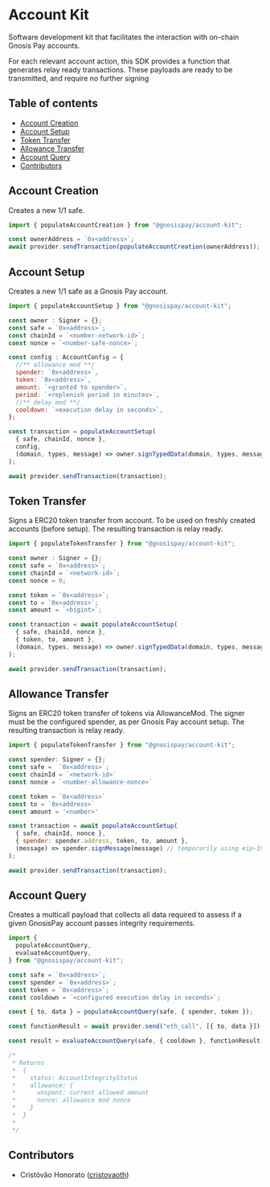 # Account Kit

Software development kit that facilitates the interaction with on-chain Gnosis Pay accounts.

For each relevant account action, this SDK provides a function that generates relay ready transactions. These payloads are ready to be transmitted, and require no further signing

## Table of contents

- [Account Creation](#account-creation)
- [Account Setup](#account-setup)
- [Token Transfer](#token-transfer)
- [Allowance Transfer](#allowance-transfer)
- [Account Query](#account-query)
- [Contributors](#contributors)

## <a name="account-creation">Account Creation</a>

Creates a new 1/1 safe.

```js
import { populateAccountCreation } from "@gnosispay/account-kit";

const ownerAddress = `0x<address>`;
await provider.sendTransaction(populateAccountCreation(ownerAddress));
```

## <a name="account-setup">Account Setup</a>

Creates a new 1/1 safe as a Gnosis Pay account.

```js
import { populateAccountSetup } from "@gnosispay/account-kit";

const owner : Signer = {};
const safe = `0x<address>`;
const chainId = `<number-network-id>`;
const nonce = `<number-safe-nonce>`;

const config : AccountConfig = {
  //** allowance mod **/
  spender: `0x<address>`,
  token: `0x<address>`,
  amount: `<granted to spender>`,
  period: `<replenish period in minutes>`,
  //** delay mod **/
  cooldown: `<execution delay in seconds>`,
};

const transaction = populateAccountSetup(
  { safe, chainId, nonce },
  config,
  (domain, types, message) => owner.signTypedData(domain, types, message) // eip712 sig
);

await provider.sendTransaction(transaction);
```

## <a name="token-transfer">Token Transfer</a>

Signs a ERC20 token transfer from account. To be used on freshly created accounts (before setup). The resulting transaction is relay ready.

```js
import { populateTokenTransfer } from "@gnosispay/account-kit";

const owner : Signer = {};
const safe = `0x<address>`;
const chainId = `<network-id>`;
const nonce = 0;

const token = `0x<address>`;
const to = `0x<address>`;
const amount = `<bigint>`;

const transaction = await populateAccountSetup(
  { safe, chainId, nonce },
  { token, to, amount },
  (domain, types, message) => owner.signTypedData(domain, types, message) // eip712 sig
);

await provider.sendTransaction(transaction);
```

## <a name="allowance-transfer">Allowance Transfer</a>

Signs an ERC20 token transfer of tokens via AllowanceMod. The signer must be the configured spender, as per Gnosis Pay account setup. The resulting transaction is relay ready.

```js
import { populateTokenTransfer } from "@gnosispay/account-kit";

const spender: Signer = {};
const safe =  `0x<address>`;
const chainId = `<network-id>`
const nonce = `<number-allowance-nonce>`

const token = `0x<address>`
const to = `0x<address>`
const amount = '<number>'

const transaction = await populateAccountSetup(
  { safe, chainId, nonce },
  { spender: spender.address, token, to, amount },
  (message) => spender.signMessage(message) // temporarily using eip-191 for sign
);

await provider.sendTransaction(transaction);
```

## <a name="account-query">Account Query</a>

Creates a multicall payload that collects all data required to assess if a given GnosisPay account passes integrity requirements.

```js
import {
  populateAccountQuery,
  evaluateAccountQuery,
} from "@gnosispay/account-kit";

const safe = `0x<address>`;
const spender = `0x<address>`;
const token = `0x<address>`;
const cooldown = `<configured execution delay in seconds>`;

const { to, data } = populateAccountQuery(safe, { spender, token });

const functionResult = await provider.send("eth_call", [{ to, data }]);

const result = evaluateAccountQuery(safe, { cooldown }, functionResult);

/*
 * Returns
 *  {
 *    status: AccountIntegrityStatus
 *    allowance: {
 *      unspent: current allowed amount
 *      nonce: allowance mod nonce
 *    }
 *  }
 *
 */
```

## <a name="contributors">Contributors</a>

- Cristóvão Honorato ([cristovaoth](https://github.com/cristovaoth))
